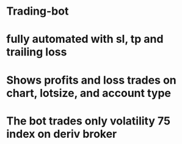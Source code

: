 # Trading-bot
# fully automated with sl, tp and trailing loss
# Shows profits and loss trades on chart, lotsize, and account type
# The bot trades only volatility 75 index on deriv broker
